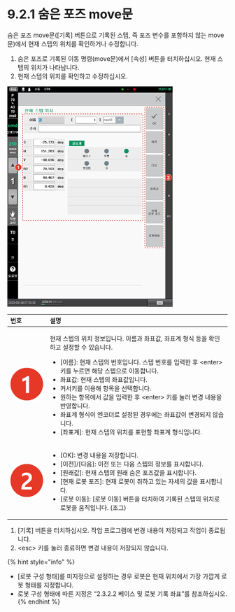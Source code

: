 # 9.2.1 숨은 포즈 move문

숨은 포즈 move문\(\[기록\] 버튼으로 기록된 스텝, 즉 포즈 변수를 포함하지 않는 move문\)에서 현재 스텝의 위치를 확인하거나 수정합니다.

1. 숨은 포즈로 기록된 이동 명령\(move문\)에서 \[속성\] 버튼을 터치하십시오. 현재 스텝의 위치가 나타납니다.
2. 현재 스텝의 위치를 확인하고 수정하십시오.

![](../../.gitbook/assets/image%20%28275%29.png)

<table>
  <thead>
    <tr>
      <th style="text-align:left">&#xBC88;&#xD638;</th>
      <th style="text-align:left">&#xC124;&#xBA85;</th>
    </tr>
  </thead>
  <tbody>
    <tr>
      <td style="text-align:left">
        <img src="../../.gitbook/assets/c1.png" alt/>
      </td>
      <td style="text-align:left">
        <p>&#xD604;&#xC7AC; &#xC2A4;&#xD15D;&#xC758; &#xC704;&#xCE58; &#xC815;&#xBCF4;&#xC785;&#xB2C8;&#xB2E4;.
          &#xC774;&#xB984;&#xACFC; &#xC88C;&#xD45C;&#xAC12;, &#xC88C;&#xD45C;&#xACC4;
          &#xD615;&#xC2DD; &#xB4F1;&#xC744; &#xD655;&#xC778;&#xD558;&#xACE0; &#xC124;&#xC815;&#xD560;
          &#xC218; &#xC788;&#xC2B5;&#xB2C8;&#xB2E4;.</p>
        <ul>
          <li>[&#xC774;&#xB984;]: &#xD604;&#xC7AC; &#xC2A4;&#xD15D;&#xC758; &#xBC88;&#xD638;&#xC785;&#xB2C8;&#xB2E4;.
            &#xC2A4;&#xD15D; &#xBC88;&#xD638;&#xB97C; &#xC785;&#xB825;&#xD55C; &#xD6C4;
            &lt;enter&gt; &#xD0A4;&#xB97C; &#xB204;&#xB974;&#xBA74; &#xD574;&#xB2F9;
            &#xC2A4;&#xD15D;&#xC73C;&#xB85C; &#xC774;&#xB3D9;&#xD569;&#xB2C8;&#xB2E4;.</li>
          <li>&#xC88C;&#xD45C;&#xAC12;: &#xD604;&#xC7AC; &#xC2A4;&#xD15D;&#xC758; &#xC88C;&#xD45C;&#xAC12;&#xC785;&#xB2C8;&#xB2E4;.</li>
          <li>&#xCEE4;&#xC11C;&#xD0A4;&#xB97C; &#xC774;&#xC6A9;&#xD574; &#xD56D;&#xBAA9;&#xC744;
            &#xC120;&#xD0DD;&#xD569;&#xB2C8;&#xB2E4;.</li>
          <li>&#xC6D0;&#xD558;&#xB294; &#xD56D;&#xBAA9;&#xC5D0;&#xC11C; &#xAC12;&#xC744;
            &#xC785;&#xB825;&#xD55C; &#xD6C4; &lt;enter&gt; &#xD0A4;&#xB97C; &#xB20C;&#xB7EC;
            &#xBCC0;&#xACBD; &#xB0B4;&#xC6A9;&#xC744; &#xBC18;&#xC601;&#xD569;&#xB2C8;&#xB2E4;.</li>
          <li>&#xC88C;&#xD45C;&#xACC4; &#xD615;&#xC2DD;&#xC774; &#xC5D4;&#xCF54;&#xB354;&#xB85C;
            &#xC124;&#xC815;&#xB41C; &#xACBD;&#xC6B0;&#xC5D0;&#xB294; &#xC88C;&#xD45C;&#xAC12;&#xC774;
            &#xBCC0;&#xACBD;&#xB418;&#xC9C0; &#xC54A;&#xC2B5;&#xB2C8;&#xB2E4;.</li>
          <li>[&#xC88C;&#xD45C;&#xACC4;]: &#xD604;&#xC7AC; &#xC2A4;&#xD15D;&#xC758;
            &#xC704;&#xCE58;&#xB97C; &#xD45C;&#xD604;&#xD560; &#xC88C;&#xD45C;&#xACC4;
            &#xD615;&#xC2DD;&#xC785;&#xB2C8;&#xB2E4;.</li>
        </ul>
      </td>
    </tr>
    <tr>
      <td style="text-align:left">
        <img src="../../.gitbook/assets/c2.png" alt/>
      </td>
      <td style="text-align:left">
        <ul>
          <li>[OK]: &#xBCC0;&#xACBD; &#xB0B4;&#xC6A9;&#xC744; &#xC800;&#xC7A5;&#xD569;&#xB2C8;&#xB2E4;.</li>
          <li>[&#xC774;&#xC804;]/[&#xB2E4;&#xC74C;]: &#xC774;&#xC804; &#xB610;&#xB294;
            &#xB2E4;&#xC74C; &#xC2A4;&#xD15D;&#xC758; &#xC815;&#xBCF4;&#xB97C; &#xD45C;&#xC2DC;&#xD569;&#xB2C8;&#xB2E4;.</li>
          <li>[&#xC6D0;&#xB798;&#xAC12;]: &#xD604;&#xC7AC; &#xC2A4;&#xD15D;&#xC758;
            &#xC6D0;&#xB798; &#xC228;&#xC740; &#xD3EC;&#xC988;&#xAC12;&#xC744; &#xD45C;&#xC2DC;&#xD569;&#xB2C8;&#xB2E4;.</li>
          <li>[&#xD604;&#xC7AC; &#xB85C;&#xBD07; &#xD3EC;&#xC988;]: &#xD604;&#xC7AC;
            &#xB85C;&#xBD07;&#xC774; &#xCDE8;&#xD558;&#xACE0; &#xC788;&#xB294; &#xC790;&#xC138;&#xC758;
            &#xAC12;&#xC744; &#xD45C;&#xC2DC;&#xD569;&#xB2C8;&#xB2E4;.</li>
          <li>[&#xB85C;&#xBD07; &#xC774;&#xB3D9;]: [&#xB85C;&#xBD07; &#xC774;&#xB3D9;]
            &#xBC84;&#xD2BC;&#xC744; &#xD130;&#xCE58;&#xD558;&#xC5EC; &#xAE30;&#xB85D;&#xB41C;
            &#xC2A4;&#xD15D;&#xC758; &#xC704;&#xCE58;&#xB85C; &#xB85C;&#xBD07;&#xC744;
            &#xC6C0;&#xC9C1;&#xC785;&#xB2C8;&#xB2E4;. (&#xC870;&#xADF8;)</li>
        </ul>
      </td>
    </tr>
  </tbody>
</table>

1. \[기록\] 버튼을 터치하십시오. 작업 프로그램에 변경 내용이 저장되고 작업이 종료됩니다.
2. &lt;esc&gt; 키를 눌러 종료하면 변경 내용이 저장되지 않습니다.

{% hint style="info" %}
* \[로봇 구성 형태\]를 미지정으로 설정하는 경우 로봇은 현재 위치에서 가장 가깝게 로봇 형태를 지정합니다.
* 로봇 구성 형태에 따른 지정은 “2.3.2.2 베이스 및 로봇 기록 좌표”를 참조하십시오.
{% endhint %}

